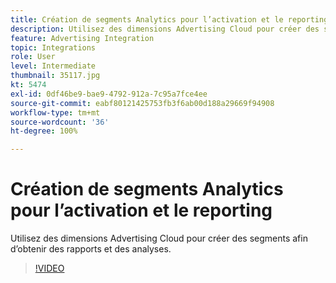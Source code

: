 ```yaml
---
title: Création de segments Analytics pour l’activation et le reporting
description: Utilisez des dimensions Advertising Cloud pour créer des segments afin d’obtenir des rapports et des analyses.
feature: Advertising Integration
topic: Integrations
role: User
level: Intermediate
thumbnail: 35117.jpg
kt: 5474
exl-id: 0df46be9-bae9-4792-912a-7c95a7fce4ee
source-git-commit: eabf80121425753fb3f6ab00d188a29669f94908
workflow-type: tm+mt
source-wordcount: '36'
ht-degree: 100%

---
```


# Création de segments Analytics pour l’activation et le reporting

Utilisez des dimensions Advertising Cloud pour créer des segments afin d’obtenir des rapports et des analyses.

>[!VIDEO](https://video.tv.adobe.com/v/40435/?quality=12&learn=on&captions=fre_fr)
